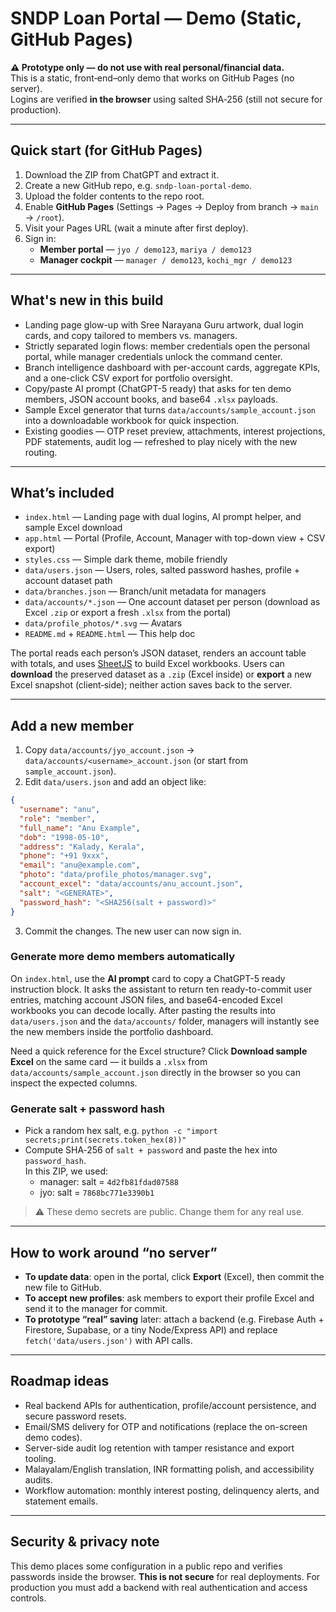 # SNDP Loan Portal — Demo (Static, GitHub Pages)

**⚠️ Prototype only — do not use with real personal/financial data.**  
This is a static, front‑end–only demo that works on GitHub Pages (no server).  
Logins are verified **in the browser** using salted SHA‑256 (still not secure for production).

---

## Quick start (for GitHub Pages)

1. Download the ZIP from ChatGPT and extract it.
2. Create a new GitHub repo, e.g. `sndp-loan-portal-demo`.
3. Upload the folder contents to the repo root.
4. Enable **GitHub Pages** (Settings → Pages → Deploy from branch → `main` → `/root`).
5. Visit your Pages URL (wait a minute after first deploy).
6. Sign in:
   - **Member portal** — `jyo / demo123`, `mariya / demo123`
   - **Manager cockpit** — `manager / demo123`, `kochi_mgr / demo123`

---

## What's new in this build

- Landing page glow-up with Sree Narayana Guru artwork, dual login cards, and copy tailored to members vs. managers.
- Strictly separated login flows: member credentials open the personal portal, while manager credentials unlock the command center.
- Branch intelligence dashboard with per-account cards, aggregate KPIs, and a one-click CSV export for portfolio oversight.
- Copy/paste AI prompt (ChatGPT-5 ready) that asks for ten demo members, JSON account books, and base64 `.xlsx` payloads.
- Sample Excel generator that turns `data/accounts/sample_account.json` into a downloadable workbook for quick inspection.
- Existing goodies — OTP reset preview, attachments, interest projections, PDF statements, audit log — refreshed to play nicely with the new routing.

---

## What’s included

- `index.html` — Landing page with dual logins, AI prompt helper, and sample Excel download
- `app.html` — Portal (Profile, Account, Manager with top-down view + CSV export)
- `styles.css` — Simple dark theme, mobile friendly
- `data/users.json` — Users, roles, salted password hashes, profile + account dataset path
- `data/branches.json` — Branch/unit metadata for managers
- `data/accounts/*.json` — One account dataset per person (download as Excel `.zip` or export a fresh `.xlsx` from the portal)
- `data/profile_photos/*.svg` — Avatars
- `README.md` + `README.html` — This help doc

The portal reads each person’s JSON dataset, renders an account table with totals, and uses [SheetJS](https://sheetjs.com/) to build Excel workbooks. Users can **download** the preserved dataset as a `.zip` (Excel inside) or **export** a new Excel snapshot (client‑side); neither action saves back to the server.

---

## Add a new member

1. Copy `data/accounts/jyo_account.json` → `data/accounts/<username>_account.json` (or start from `sample_account.json`).
2. Edit `data/users.json` and add an object like:

```json
{
  "username": "anu",
  "role": "member",
  "full_name": "Anu Example",
  "dob": "1998-05-10",
  "address": "Kalady, Kerala",
  "phone": "+91 9xxx",
  "email": "anu@example.com",
  "photo": "data/profile_photos/manager.svg",
  "account_excel": "data/accounts/anu_account.json",
  "salt": "<GENERATE>",
  "password_hash": "<SHA256(salt + password)>"
}
```

3. Commit the changes. The new user can now sign in.

### Generate more demo members automatically

On `index.html`, use the **AI prompt** card to copy a ChatGPT-5 ready instruction block. It asks the assistant to return ten ready-to-commit user entries, matching account JSON files, and base64-encoded Excel workbooks you can decode locally. After pasting the results into `data/users.json` and the `data/accounts/` folder, managers will instantly see the new members inside the portfolio dashboard.

Need a quick reference for the Excel structure? Click **Download sample Excel** on the same card — it builds a `.xlsx` from `data/accounts/sample_account.json` directly in the browser so you can inspect the expected columns.

### Generate salt + password hash

- Pick a random hex salt, e.g. `python -c "import secrets;print(secrets.token_hex(8))"`  
- Compute SHA‑256 of `salt + password` and paste the hex into `password_hash`.  
  In this ZIP, we used:
  - manager: salt = `4d2fb81fdad07588`
  - jyo: salt = `7868bc771e3390b1`

> ⚠️ These demo secrets are public. Change them for any real use.

---

## How to work around “no server”

- **To update data**: open in the portal, click **Export** (Excel), then commit the new file to GitHub.
- **To accept new profiles**: ask members to export their profile Excel and send it to the manager for commit.
- **To prototype “real” saving** later: attach a backend (e.g. Firebase Auth + Firestore, Supabase, or a tiny Node/Express API) and replace `fetch('data/users.json')` with API calls.

---

## Roadmap ideas

- Real backend APIs for authentication, profile/account persistence, and secure password resets.
- Email/SMS delivery for OTP and notifications (replace the on-screen demo codes).
- Server-side audit log retention with tamper resistance and export tooling.
- Malayalam/English translation, INR formatting polish, and accessibility audits.
- Workflow automation: monthly interest posting, delinquency alerts, and statement emails.

---

## Security & privacy note

This demo places some configuration in a public repo and verifies passwords inside the browser. **This is not secure** for real deployments. For production you must add a backend with real authentication and access controls.
